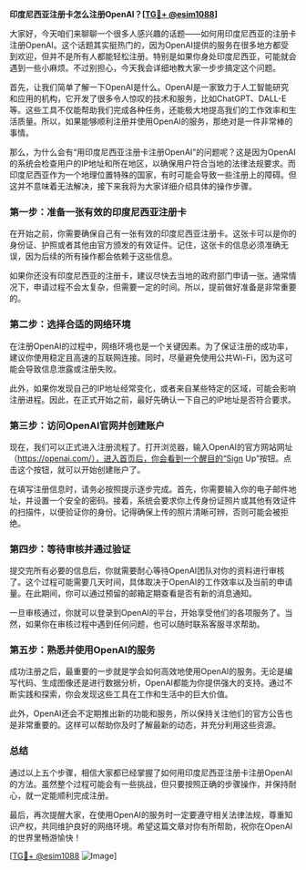 **印度尼西亚注册卡怎么注册OpenAI？[[TG💪+ @esim1088](https://t.me/s/esim1088)]**

大家好，今天咱们来聊聊一个很多人感兴趣的话题——如何用印度尼西亚的注册卡注册OpenAI。这个话题其实挺热门的，因为OpenAI提供的服务在很多地方都受到欢迎，但并不是所有人都能轻松注册。特别是如果你身处印度尼西亚，可能就会遇到一些小麻烦。不过别担心，今天我会详细地教大家一步步搞定这个问题。

首先，让我们简单了解一下OpenAI是什么。OpenAI是一家致力于人工智能研究和应用的机构，它开发了很多令人惊叹的技术和服务，比如ChatGPT、DALL-E等。这些工具不仅能帮助我们完成各种任务，还能极大地提高我们的工作效率和生活质量。所以，如果能够顺利注册并使用OpenAI的服务，那绝对是一件非常棒的事情。

那么，为什么会有“用印度尼西亚注册卡注册OpenAI”的问题呢？这是因为OpenAI的系统会检查用户的IP地址和所在地区，以确保用户符合当地的法律法规要求。而印度尼西亚作为一个地理位置特殊的国家，有时可能会导致一些注册上的障碍。但这并不意味着无法解决，接下来我将为大家详细介绍具体的操作步骤。

### **第一步：准备一张有效的印度尼西亚注册卡**

在开始之前，你需要确保自己有一张有效的印度尼西亚注册卡。这张卡可以是你的身份证、护照或者其他由官方颁发的有效证件。记住，这张卡的信息必须准确无误，因为后续的所有操作都会依赖于这些信息。

如果你还没有印度尼西亚的注册卡，建议尽快去当地的政府部门申请一张。通常情况下，申请过程不会太复杂，但需要一定的时间。所以，提前做好准备是非常重要的。

### **第二步：选择合适的网络环境**

在注册OpenAI的过程中，网络环境也是一个关键因素。为了保证注册的成功率，建议你使用稳定且高速的互联网连接。同时，尽量避免使用公共Wi-Fi，因为这可能会导致信息泄露或注册失败。

此外，如果你发现自己的IP地址经常变化，或者来自某些特定的区域，可能会影响注册进程。因此，在正式开始之前，最好先确认一下自己的IP地址是否符合要求。

### **第三步：访问OpenAI官网并创建账户**

现在，我们可以正式进入注册流程了。打开浏览器，输入OpenAI的官方网站网址（https://openai.com/），进入首页后，你会看到一个醒目的“Sign Up”按钮。点击这个按钮，就可以开始创建账户了。

在填写注册信息时，请务必按照提示逐步完成。首先，你需要输入你的电子邮件地址，并设置一个安全的密码。接着，系统会要求你上传身份证照片或其他有效证件的扫描件，以便验证你的身份。记得确保上传的照片清晰可辨，否则可能会被拒绝。

### **第四步：等待审核并通过验证**

提交完所有必要的信息后，你就需要耐心等待OpenAI团队对你的资料进行审核了。这个过程可能需要几天时间，具体取决于OpenAI的工作效率以及当前的申请量。在此期间，你可以通过预留的邮箱定期查看是否有新的消息通知。

一旦审核通过，你就可以登录到OpenAI的平台，开始享受他们的各项服务了。当然，如果你在审核过程中遇到任何问题，也可以随时联系客服寻求帮助。

### **第五步：熟悉并使用OpenAI的服务**

成功注册之后，最重要的一步就是学会如何高效地使用OpenAI的服务。无论是编写代码、生成图像还是进行数据分析，OpenAI都能为你提供强大的支持。通过不断实践和探索，你会发现这些工具在工作和生活中的巨大价值。

此外，OpenAI还会不定期推出新的功能和服务，所以保持关注他们的官方公告也是非常重要的。这样可以帮助你及时了解最新的动态，并充分利用这些资源。

### **总结**

通过以上五个步骤，相信大家都已经掌握了如何用印度尼西亚注册卡注册OpenAI的方法。虽然整个过程可能会有一些挑战，但只要按照正确的步骤操作，并保持耐心，就一定能顺利完成注册。

最后，再次提醒大家，在使用OpenAI的服务时一定要遵守相关法律法规，尊重知识产权，共同维护良好的网络环境。希望这篇文章对你有所帮助，祝你在OpenAI的世界里畅游愉快！

[[TG💪+ @esim1088](https://t.me/s/esim1088) ![Image](https://i.postimg.cc/4NQfJmqS/Snipaste-2025-05-13-00-14-12.png)]